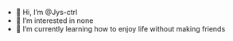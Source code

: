 - 👋 Hi, I’m @Jys-ctrl
- 👀 I’m interested in none
- 🌱 I’m currently learning how to enjoy life without making friends

<!---
Jys-ctrl/Jys-ctrl is a ✨ special ✨ repository because its `README.md` (this file) appears on your GitHub profile.
You can click the Preview link to take a look at your changes.
--->
